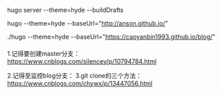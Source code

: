 hugo server --theme=hyde --buildDrafts

hugo --theme=hyde --baseUrl="http://anson.github.io/"

./hugo --theme=hyde --baseUrl="https://caoyanbin1993.github.io/blog/"


####

1.记得要创建master分支：https://www.cnblogs.com/silencey/p/10794784.html


2.记得至监控blog分支：
3.git clone的三个方法：https://www.cnblogs.com/chywx/p/13447056.html